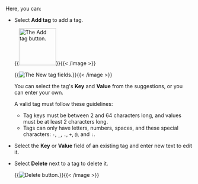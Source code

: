 Here, you can:

- Select **Add tag** to add a tag.

    {{<image filename="images/rc/tags-button-add-tag.png" alt="The Add tag button." width=100px >}}{{< /image >}}

    {{<image filename="images/rc/tags-new-tag.png" alt="The New tag fields." >}}{{< /image >}}

    You can select the tag's **Key** and **Value** from the suggestions, or you can enter your own.

    A valid tag must follow these guidelines:
    - Tag keys must be between 2 and 64 characters long, and values must be at least 2 characters long.
    - Tags can only have letters, numbers, spaces, and these special characters: `-`, `_`, `.`, `+`, `@`, and `:`. 

- Select the **Key** or **Value** field of an existing tag and enter new text to edit it.

- Select **Delete** next to a tag to delete it.

    {{<image filename="images/rc/tags-icon-delete.png" alt="Delete button." >}}{{< /image >}}
